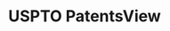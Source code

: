 ---
layout: default
bigquery: https://console.cloud.google.com/bigquery?p=patents-public-data&d=patentsview&page=dataset
citation: Attribution should be given to PatentsView for use, distribution, or derivative
  works.
code: https://github.com/CSSIP-AIR/PatentsView-Code-Snippets/
contributors: USPTO
cost: None
description: 'PatentsView includes US patent data including raw data (summaries, applications,
  pregrant applications), disambugations of inventors and assignees, and inventor
  gender estimates.  Also foreign priority data, # of figures and sheets, and government
  interest statements.'
documentation: https://patentsview.org/query/builder-faqs
last_edit: Mon, 04 Apr 2022 19:02:57 GMT
location: https://patentsview.org/
maintained_by: USPTO
record_creation_timestamp: 12/2/2020 17:20:46
schema_fields: '[''assignee_id'', ''subcategory_id'', ''state_fips'', ''contract_award_number'',
  ''f102_date'', ''name_first'', ''longitude'', ''num_claims'', ''location_id'', ''main_group'',
  ''disamb_inventor_id_20191231'', ''type'', ''number'', ''ipc_version_indicator'',
  ''classification_value'', ''name'', ''name_last'', ''rawinventor_id'', ''field_title'',
  ''lname'', ''application_id'', ''subsection_id'', ''applicant_type'', ''_371_date'',
  ''subclass_id'', ''classification_data_source'', ''section_id'', ''uuid'', ''disamb_assignee_id_20191008'',
  ''exemplary'', ''kind'', ''disamb_assignee_id_20181127'', ''withdrawn'', ''id'',
  ''deceased'', ''county'', ''disamb_assignee_id_20190312'', ''disamb_inventor_id_20200929'',
  ''rule_47'', ''num'', ''symbol_position'', ''subgroup'', ''status'', ''fname'',
  ''mainclass_id'', ''classification_status'', ''disamb_inventor_id_20171003'', ''subgroup_id'',
  ''disamb_inventor_id_20171226'', ''country_transformed'', ''term_disclaimer'', ''lawyer_id'',
  ''reldocno'', ''disamb_inventor_id_20170808'', ''filename'', ''male_flag'', ''disamb_assignee_id_20200331'',
  ''term_extension'', ''inventor_id'', ''f371_date'', ''rawlocation_id'', ''classification_level'',
  ''disamb_inventor_id_20200630'', ''level_two'', ''organization_id'', ''section'',
  ''sector_title'', ''organization'', ''county_fips'', ''date'', ''rel_id'', ''group'',
  ''num_sheets'', ''disamb_inventor_id_20181127'', ''category'', ''attribution_status'',
  ''citation_id'', ''group_id'', ''disamb_inventor_id_20190312'', ''state'', ''abstract'',
  ''disamb_assignee_id_20200630'', ''lapse_of_patent'', ''disamb_inventor_id_20200331'',
  ''relkind'', ''field_id'', ''gi_statement'', ''length'', ''doctype'', ''city'',
  ''dependent'', ''latin_name'', ''disamb_inventor_id_20180528'', ''variety'', ''level_three'',
  ''text'', ''disclaimer_date'', ''latitude'', ''title'', ''level_one'', ''category_id'',
  ''publication_number'', ''sequence'', ''rawassignee_id'', ''series_code'', ''designation'',
  ''disamb_inventor_id_20191008'', ''latlong'', ''num_figures'', ''term_grant'', ''country'',
  ''role'', ''disamb_inventor_id_20201229'', ''patent_id'', ''subclass'', ''disamb_assignee_id_20191231'',
  ''action_date'', ''disamb_inventor_id_20170307'', ''disamb_inventor_id_20190820'',
  ''disamb_assignee_id_20200929'', ''disamb_assignee_id_20190820'', ''ipc_class'',
  ''doc_type'', ''_102_date'', ''male'']'
shortname: patentsview
tags:
- disambiguation
- United States
- gender
terms_of_use: Creative Commons Attribution 4.0 International License.
timeframe: 1963-1999
title: USPTO PatentsView
uuid: cf1780b1-e265-4e49-8d1d-83b9cfe0fd9a
---